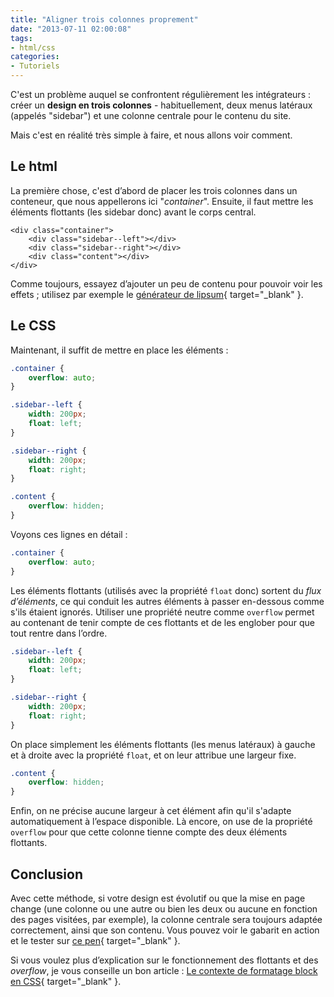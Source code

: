 ```yaml
---
title: "Aligner trois colonnes proprement"
date: "2013-07-11 02:00:08"
tags:
- html/css
categories:
- Tutoriels
---
```


C'est un problème auquel se confrontent régulièrement les intégrateurs : créer un **design en trois colonnes** - habituellement, deux menus latéraux (appelés "sidebar") et une colonne centrale pour le contenu du site.

Mais c'est en réalité très simple à faire, et nous allons voir comment.

## Le html

La première chose, c'est d’abord de placer les trois colonnes dans un conteneur, que nous appellerons ici "_container_". Ensuite, il faut mettre les éléments flottants (les sidebar donc) avant le corps central.

```markup
<div class="container">
	<div class="sidebar--left"></div>
	<div class="sidebar--right"></div>
	<div class="content"></div>
</div>
```

Comme toujours, essayez d’ajouter un peu de contenu pour pouvoir voir les effets ; utilisez par exemple le [générateur de lipsum](http://fr.lipsum.com/ "Générateur de lipsum"){ target="_blank" }.

## Le CSS

Maintenant, il suffit de mettre en place les éléments :

```css
.container {
	overflow: auto;
}

.sidebar--left {
	width: 200px;
	float: left;
}

.sidebar--right {
	width: 200px;
	float: right;
}

.content {
	overflow: hidden;
}
```

Voyons ces lignes en détail :

```css
.container {
	overflow: auto;
}
```

Les éléments flottants (utilisés avec la propriété `float` donc) sortent du _flux d’éléments_, ce qui conduit les autres éléments à passer en-dessous comme s'ils étaient ignorés. Utiliser une propriété neutre comme `overflow` permet au contenant de tenir compte de ces flottants et de les englober pour que tout rentre dans l’ordre.

```css
.sidebar--left {
	width: 200px;
	float: left;
}

.sidebar--right {
	width: 200px;
	float: right;
}
```

On place simplement les éléments flottants (les menus latéraux) à gauche et à droite avec la propriété `float`, et on leur attribue une largeur fixe.

```css
.content {
	overflow: hidden;
}
```

Enfin, on ne précise aucune largeur à cet élément afin qu'il s'adapte automatiquement à l’espace disponible. Là encore, on use de la propriété `overflow` pour que cette colonne tienne compte des deux éléments flottants.

## Conclusion

Avec cette méthode, si votre design est évolutif ou que la mise en page change (une colonne ou une autre ou bien les deux ou aucune en fonction des pages visitées, par exemple), la colonne centrale sera toujours adaptée correctement, ainsi que son contenu. Vous pouvez voir le gabarit en action et le tester sur [ce pen](http://codepen.io/EmmanuelB/pen/qniHp "CodePen"){ target="_blank" }.

Si vous voulez plus d’explication sur le fonctionnement des flottants et des _overflow_, je vous conseille un bon article : [Le contexte de formatage block en CSS](http://www.alsacreations.com/astuce/lire/1543-le-contexte-de-formatage-block-en-css.html "Alsacréations"){ target="_blank" }.
